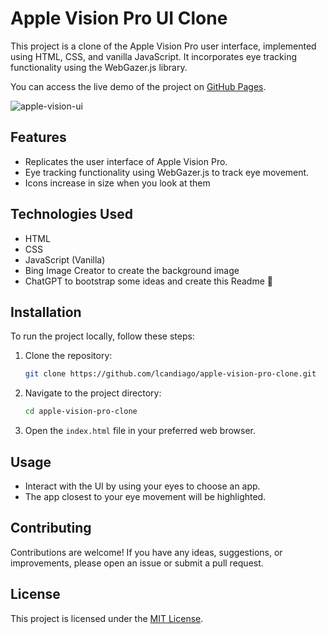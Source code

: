 # Apple Vision Pro UI Clone

This project is a clone of the Apple Vision Pro user interface, implemented using HTML, CSS, and vanilla JavaScript. It incorporates eye tracking functionality using the WebGazer.js library.

You can access the live demo of the project on [GitHub Pages](https://lcandiago.github.io/apple-vision-pro-clone/).

![apple-vision-ui](https://github.com/lcandiago/apple-vision-pro-clone/assets/6941695/6627bd64-10ed-4aae-bac5-85419ff9b457)

## Features

- Replicates the user interface of Apple Vision Pro.
- Eye tracking functionality using WebGazer.js to track eye movement.
- Icons increase in size when you look at them

## Technologies Used

- HTML
- CSS
- JavaScript (Vanilla)
- Bing Image Creator to create the background image
- ChatGPT to bootstrap some ideas and create this Readme 👀

## Installation

To run the project locally, follow these steps:

1. Clone the repository:

   ```bash
   git clone https://github.com/lcandiago/apple-vision-pro-clone.git
   ```

2. Navigate to the project directory:

   ```bash
   cd apple-vision-pro-clone
   ```

3. Open the `index.html` file in your preferred web browser.

## Usage

- Interact with the UI by using your eyes to choose an app.
- The app closest to your eye movement will be highlighted.

## Contributing

Contributions are welcome! If you have any ideas, suggestions, or improvements, please open an issue or submit a pull request.

## License

This project is licensed under the [MIT License](LICENSE).
